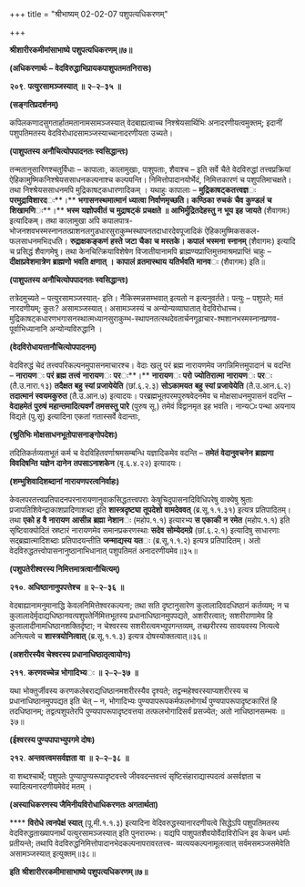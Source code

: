 +++
title = "श्रीभाष्यम् 02-02-07 पशुपत्यधिकरणम्"

+++


**श्रीशारीरकमीमांसाभाष्ये** **पशुपत्यधिकरणम्॥७॥**

**(अधिकरणार्थः – वेदविरुद्धाभिप्रायकपाशुपतमतनिरासः)**

**२०९**. **पत्युरसामञ्जस्यात्** **॥** **२**–**२**–**३५** **॥**

**(सङ्गतिप्रदर्शनम्)**

कपिलकणादसुगतार्हातमतानामसामञ्जस्यात् वेदबाह्यत्वाच्च निश्श्रेयसार्थिभिः अनादरणीयत्वमुक्तम्; इदानीं पशुपतिमतस्य वेदविरोधादसामञ्जस्याच्चानादरणीयता उच्यते।

**(पाशुपतस्य अनौचित्योपपादनतः स्वसिद्धान्तः)**

तन्मतानुसारिणश्चतुर्विधाः – कापालाः, कालामुखाः, पाशुपताः, शैवाश्च – इति सर्वे चैते वेदविरुद्धां तत्त्वप्रक्रियां ऐहिकामुष्मिकनिश्श्रेयससाधनकल्पनाश्च कल्पयन्ति। निमित्तोपादानयोर्भेदं, निमित्तकारणं च पशुपतिमाचक्षते। तथा निश्श्रेयससाधनमपि मुद्रिकाषट्कधारणादिकम् । यथाहुः कापालाः – **मुद्रिकाषट्कतत्त्वज्ञ**ः **परमुद्राविशारद**ः**।** **भगासनस्थमात्मानं** **ध्यात्वा** **निर्वाणमृच्छति।** **कण्ठिका** **रुचकं** **चैव** **कुण्डलं** **च** **शिखामणि**ः**।** **भस्म** **यज्ञोपवीतं** **च** **मुद्राषट्कं** **प्रचक्षते** **॥** **आभिर्मुद्रितदेहस्तु** **न** **भूय** **इह** **जायते** (शैवागमः) इत्यादिकम्। तथा कालामुखा अपि कपालपात्र-भोजनशवभस्मस्नानतत्प्राशनलगुडधारसुराकुम्भस्थापनतदाधारदेवपूजादिकं ऐहिकामुष्मिकसकल-फलसाधनमभिदधति। **रुद्राक्षकङ्कणं** **हस्ते** **जटा** **चैका** **च** **मस्तके।** **कपालं** **भस्मना** **स्नानम्** (शैवागमः) इत्यादि च प्रसिद्धं शैवागमेषु। तथा केनचित्क्रियाविशेषेण विजातीयानामपि ब्राह्मण्यप्राप्तिमुत्तमाश्रमप्राप्तिं चाहुः – **दीक्षाप्रवेशमात्रेण** **ब्राह्मणो** **भवति** **क्षणात्** **।** **कापालं** **व्रतमास्थाय** **यतिर्भवति** **मानव**ः (शैवागमः) इति॥

**(पाशुपतस्य अनौचित्योपपादनतः स्वसिद्धान्तः)**

तत्रेदमुच्यते – पत्युरसामञ्जस्यात्- इति। नैकिस्मन्नसम्भवात् इत्यतो न इत्यनुवर्तते। पत्युः – पशुपते; मतं नारदणीयम्; कुतः? असामञ्जस्यात्। असामञ्जस्यं च अन्योन्यव्याघातात् वेदविरोधाच्च। मुद्रिकाषट्कधारणभगासनस्थात्मध्यानसुराकुम्भ-स्थापनतत्स्थदेवतार्चनगूढाचार-श्मशानभस्मस्नानप्रणव-पूर्वाभिध्यानानि अन्योन्यविरुद्धानि ।

**(वेदविरोधायत्तानौचित्योपपादनम्)**

वेदविरुद्धं चेदं तत्त्वपरिकल्पनमुपासनमाचारश्च। वेदाः खलु परं ब्रह्म नारायणमेव जगन्निमित्तमुपादानं च वदन्ति – **नारायण**ः **परं** **ब्रह्म** **तत्त्वं** **नारायण**ः **पर**ः**।** **नारायण**ः **परो** **ज्योतिरात्मा** **नारायण**ः **पर**ः (तै.उ.नारा.१३) **तदैक्षत** **बहु** **स्यां** **प्रजायेयेति** (छां.६.२.३) **सोऽकामयत** **बहु** **स्यां** **प्रजायेयेति** (तै.उ.आन.६.२) **तदात्मानं** **स्वयमकुरुत** (तै.उ.आन.७) इत्यादयः। परब्रह्मभूतपरमपुरुषवेदनमेव च मोक्षसाधनमुपासनं वदन्ति – **वेदाहमेतं** **पुरुषं** **महान्तमादित्यवर्णं** **तमसस्तु** **पारे** (पुरुष सू.) तमेवं विद्वानमृत इह भवति। नान्य**ः** पन्था अयनाय विद्यते (पु.सू) इत्यादिना एकतां गतास्सर्वे वेदान्ताः,

**(श्रुतिभिः मोक्षसाधनभूतोपासनाङ्गोपदेशः)**

तदितिकर्तव्यताभूतं कर्म च वेदविहितवर्णाश्रमसम्बन्धि यज्ञादिकमेव वदन्ति – **तमेतं** **वेदानुवचनेन** **ब्राह्मणा** **विवदिषन्ति** **यज्ञेन** **दानेन** **तपसाऽनाशकेन** (बृ.६.४.२२) इत्यादयः।

**(शम्भुशिवादिशब्दानां नारायणपरत्वनिर्वाहः)**

केवलपरतत्त्वप्रतिपादनपरनारायणानुवाकसिद्धतत्त्वपराः केषुचिदुपासनादिविधिपरेषु वाक्येषु श्रुताः प्रजापतिशिवेन्द्राकाशप्रादिणाशब्दा इति **शास्त्रदृष्ट्या** **तूपदेशो** **वामदेववत्** (ब्र.सू.१.१.३१) इत्यत्र प्रतिपादितम्। तथा **एको** **ह** **वै** **नारायण** **आसीन्न** **ब्रह्मा** **नेशान**ः (महोप.१.१) इत्यारभ्य **स** **एकाकी** **न** **रमेत** (महोप.१.१) इति सृष्टिवाक्योदितं स्रष्टारं नारायणमेव समानप्रकरणस्थाः **सदेव** **सोम्येदमग्रे** (छां.६.२.१) इत्यादिषु साधारणाः सद्ब्रह्मात्मादिशब्दाः प्रतिपादयन्तीति **जन्माद्यस्य** **यत**ः (ब्र.सू.१.१.२) इत्यत्र प्रतिपादितम्। अतो वेदविरुद्धतत्त्वोपासनानुष्ठानाभिधानात् पशुपतिमतं अनादरणीयमेव॥३५॥

**(पशुपतेरीश्वरस्य निमित्तमात्रत्वानौचित्यम्)**

**२१०**. **अधिष्ठानानुपपत्तेश्च** **॥** **२**–**२**–**३६** **॥**

वेदबाह्यानामनुमानाद्धि केवलनिमित्तेश्वरकल्पना; तथा सति दृष्टानुसारेण कुलालादिवदधिष्ठानं कर्तव्यम्; न च कुलालादेर्मृदाद्यधिष्ठानवत्पशुपतेर्निमित्तभूतस्य प्रधानाधिष्ठानमुपपद्यते, अशरीरत्वात्; सशरीराणामेव हि कुलालादीनामधिष्ठानशक्तिर्दृष्टा; न चेश्वरस्य सशरीरत्वमभ्युपगन्तव्यम्, तच्छरीरस्य सावयवस्य नित्यत्वे अनित्यत्वे च **शास्त्रयोनित्वात्** (ब्र.सू.१.१.३) इत्यत्र दोषस्योक्तत्वात्॥३६॥

**(अशरीरस्यैव चेश्वरस्य प्रधानाधिष्ठातृत्वायोगः)**

**२११**. **करणवच्चेन्न** **भोगादिभ्य**ः **॥** **२**–**२**–**३७** **॥**

यथा भोक्तुर्जीवस्य करणकलेबराद्यधिष्ठानमशरीरस्यैव दृश्यते; तद्वन्महेश्वरस्याप्यशरीरस्य च प्रधानाधिष्ठानमुपपद्यत इति चेत् – न, भोगादिभ्यः पुण्यपापरूपकर्मफलभोगार्थं पुण्यपापरूपादृष्टकारितं हि तदधिष्ठानम्; तद्वत्पशुपतेरपि पुण्यपापरूपादृष्टवत्तया तत्फलभोगादिसर्वं प्रसज्येत; अतो नाधिष्ठानसम्भवः ॥३७॥

**(ईश्वरस्य पुण्यपापाभ्युपगमे दोषः)**

**२१२**. **अन्तवत्त्वमसर्वज्ञता** **वा** **॥** **२**–**२**–**३८** **॥**

वा शब्दश्चार्थे; पशुपतेः पुण्यापुण्यरूपादृष्टवत्त्वे जीववदन्तवत्त्वं सृष्टिसंहाराद्यास्पदत्वं असर्वज्ञता च स्यादित्यनारदणीयमेवेदं मतम् ।

**(अस्याधिकरणस्य जैमिनीयविरोधाधिकरणतः अगतार्थता)**

**** **विरोधे** **त्वनपेक्षं** **स्यात्** (पू.मी.१.१.३) इत्यादिना वेदिवरुद्धस्यानारदणीयत्वे सिद्धेऽपि पशुपतिमतस्य वेदविरुद्धताख्यापनार्थं पत्युरसामञ्जस्यात् इति पुनरारम्भः। यद्यपि पाशुपतशैवयोर्वेदाविरोधिन इव केचन धर्माः प्रतीयन्ते; तथापि वेदविरुद्धनिमित्तोपादानभेदकल्पनापरावरतत्त्व- व्यत्ययकल्पनामूलत्वात् सर्वमसमञ्जसमेवेति असामञ्जस्यात् इत्युक्तम्॥३८॥

**इति** **श्रीशारीररकमीमासाभाष्ये** **पशुपत्यधिकरणम्॥७॥**


